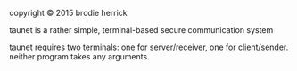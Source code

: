copyright © 2015 brodie herrick

taunet is a rather simple, terminal-based secure communication system

taunet requires two terminals: one for server/receiver, one for client/sender. neither program takes any arguments.